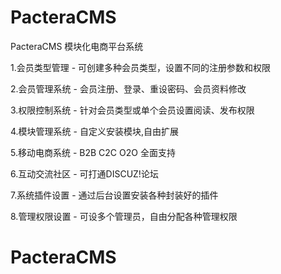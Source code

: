 # PacteraCMS

PacteraCMS
模块化电商平台系统

1.会员类型管理 - 可创建多种会员类型，设置不同的注册参数和权限

2.会员管理系统 - 会员注册、登录、重设密码、会员资料修改 

3.权限控制系统 - 针对会员类型或单个会员设置阅读、发布权限

4.模块管理系统 - 自定义安装模块,自由扩展

5.移动电商系统 - B2B C2C O2O 全面支持

6.互动交流社区 - 可打通DISCUZ!论坛

7.系统插件设置 - 通过后台设置安装各种封装好的插件 

8.管理权限设置 - 可设多个管理员，自由分配各种管理权限
# PacteraCMS
